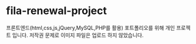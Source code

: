 # fila-renewal-project
프론트엔드(html,css,js,jQuery,MySQL,PHP를 활용) 포트폴리오를 위해 개인 프로젝트 입니다. 저작권 문제로 이미지 파일은 업로드 하지 않았습니다.
